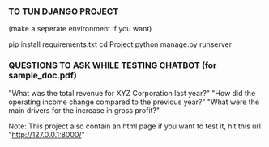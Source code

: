 
### TO TUN DJANGO PROJECT

(make a seperate environment if you want)

pip install requirements.txt
cd Project
python manage.py runserver


### QUESTIONS TO ASK WHILE TESTING CHATBOT (for sample_doc.pdf)

"What was the total revenue for XYZ Corporation last year?"
"How did the operating income change compared to the previous year?"
"What were the main drivers for the increase in gross profit?"


Note: This project also contain an html page if you want to test it, hit this url "http://127.0.0.1:8000/"